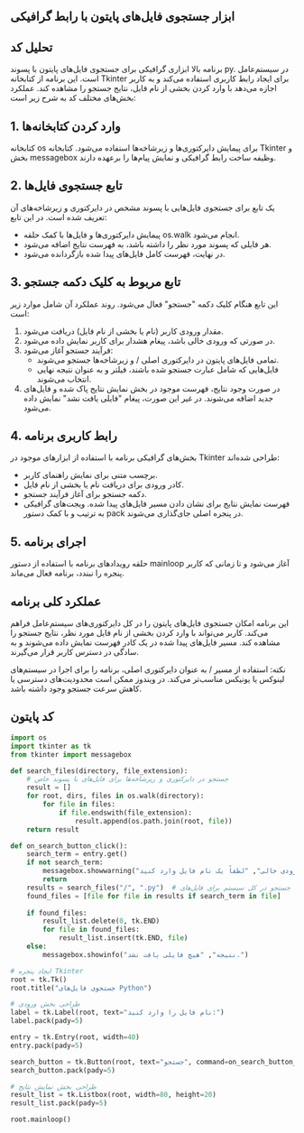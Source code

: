 ## ابزار جستجوی فایل‌های پایتون با رابط گرافیکی
## تحلیل کد
برنامه بالا ابزاری گرافیکی برای جستجوی فایل‌های پایتون با پسوند py. در سیستم‌عامل است. این برنامه از کتابخانه Tkinter برای ایجاد رابط کاربری استفاده می‌کند و به کاربر اجازه می‌دهد با وارد کردن بخشی از نام فایل، نتایج جستجو را مشاهده کند. عملکرد بخش‌های مختلف کد به شرح زیر است:
## 1. وارد کردن کتابخانه‌ها
کتابخانه os برای پیمایش دایرکتوری‌ها و زیرشاخه‌ها استفاده می‌شود. کتابخانه Tkinter و بخش messagebox وظیفه ساخت رابط گرافیکی و نمایش پیام‌ها را برعهده دارند.

## 2. تابع جستجوی فایل‌ها
یک تابع برای جستجوی فایل‌هایی با پسوند مشخص در دایرکتوری و زیرشاخه‌های آن تعریف شده است. در این تابع:
  - پیمایش دایرکتوری‌ها و فایل‌ها با کمک حلقه os.walk انجام می‌شود.
  - هر فایلی که پسوند مورد نظر را داشته باشد، به فهرست نتایج اضافه می‌شود.
  - در نهایت، فهرست کامل فایل‌های پیدا شده بازگردانده می‌شود.

## 3. تابع مربوط به کلیک دکمه جستجو
این تابع هنگام کلیک دکمه "جستجو" فعال می‌شود. روند عملکرد آن شامل موارد زیر است:
1. مقدار ورودی کاربر (نام یا بخشی از نام فایل) دریافت می‌شود.
2. در صورتی که ورودی خالی باشد، پیغام هشدار برای کاربر نمایش داده می‌شود.
3. فرآیند جستجو آغاز می‌شود:
   - تمامی فایل‌های پایتون در دایرکتوری اصلی / و زیرشاخه‌ها جستجو می‌شوند.
   - فایل‌هایی که شامل عبارت جستجو شده باشند، فیلتر و به عنوان نتیجه نهایی انتخاب می‌شوند.
4. در صورت وجود نتایج، فهرست موجود در بخش نمایش نتایج پاک شده و فایل‌های جدید اضافه می‌شوند. در غیر این صورت، پیغام "فایلی یافت نشد" نمایش داده می‌شود.

## 4. رابط کاربری برنامه
بخش‌های گرافیکی برنامه با استفاده از ابزارهای موجود در Tkinter طراحی شده‌اند:
- برچسب متنی برای نمایش راهنمای کاربر.
- کادر ورودی برای دریافت نام یا بخشی از نام فایل.
- دکمه جستجو برای آغاز فرآیند جستجو.
- فهرست نمایش نتایج برای نشان دادن مسیر فایل‌های پیدا شده.
ویجت‌های گرافیکی به ترتیب و با کمک دستور pack در پنجره اصلی جای‌گذاری می‌شوند.


## 5. اجرای برنامه
حلقه رویدادهای برنامه با استفاده از دستور mainloop آغاز می‌شود و تا زمانی که کاربر پنجره را نبندد، برنامه فعال می‌ماند.

## عملکرد کلی برنامه
این برنامه امکان جستجوی فایل‌های پایتون را در کل دایرکتوری‌های سیستم‌عامل فراهم می‌کند. کاربر می‌تواند با وارد کردن بخشی از نام فایل مورد نظر، نتایج جستجو را مشاهده کند. مسیر فایل‌های پیدا شده در یک کادر فهرست نمایش داده می‌شوند و به سادگی در دسترس کاربر قرار می‌گیرند.

نکته: استفاده از مسیر / به عنوان دایرکتوری اصلی، برنامه را برای اجرا در سیستم‌های لینوکس یا یونیکس مناسب‌تر می‌کند. در ویندوز ممکن است محدودیت‌های دسترسی یا کاهش سرعت جستجو وجود داشته باشد.

## کد پایتون

```python
import os
import tkinter as tk
from tkinter import messagebox

def search_files(directory, file_extension):
    # جستجو در دایرکتوری و زیرشاخه‌ها برای فایل‌های با پسوند خاص
    result = []
    for root, dirs, files in os.walk(directory):
        for file in files:
            if file.endswith(file_extension):
                result.append(os.path.join(root, file))
    return result

def on_search_button_click():
    search_term = entry.get()
    if not search_term:
        messagebox.showwarning("ورودی خالی", "لطفاً یک نام فایل وارد کنید")
        return
    results = search_files("/", ".py")  # جستجو در کل سیستم برای فایل‌های .py
    found_files = [file for file in results if search_term in file]
    
    if found_files:
        result_list.delete(0, tk.END)
        for file in found_files:
            result_list.insert(tk.END, file)
    else:
        messagebox.showinfo("نتیجه", "هیچ فایلی یافت نشد.")

# ایجاد پنجره Tkinter
root = tk.Tk()
root.title("جستجوی فایل‌های Python")

# طراحی بخش ورودی
label = tk.Label(root, text="نام فایل را وارد کنید:")
label.pack(pady=5)

entry = tk.Entry(root, width=40)
entry.pack(pady=5)

search_button = tk.Button(root, text="جستجو", command=on_search_button_click)
search_button.pack(pady=5)

# طراحی بخش نمایش نتایج
result_list = tk.Listbox(root, width=80, height=20)
result_list.pack(pady=5)

root.mainloop()

```
